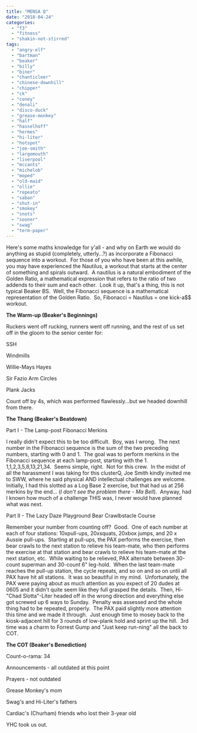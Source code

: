 ```yaml
---
title: "MENSA Q"
date: "2018-04-24"
categories: 
  - "f3"
  - "fitness"
  - "shakin-not-stirred"
tags: 
  - "angry-elf"
  - "bartman"
  - "beaker"
  - "billy"
  - "biner"
  - "chanticleer"
  - "chinese-downhill"
  - "chipper"
  - "ck"
  - "coney"
  - "denali"
  - "disco-duck"
  - "grease-monkey"
  - "half"
  - "hasselhoff"
  - "hermes"
  - "hi-liter"
  - "hotspot"
  - "joe-smith"
  - "largemouth"
  - "liverpool"
  - "mccants"
  - "michelob"
  - "moped"
  - "old-maid"
  - "ollie"
  - "repeato"
  - "saban"
  - "shut-in"
  - "smokey"
  - "snots"
  - "sooner"
  - "swag"
  - "term-paper"
---
```


Here's some maths knowledge for y'all - and why on Earth we would do anything as stupid (completely, utterly...?) as incorporate a Fibonacci sequence into a workout.  For those of you who have been at this awhile, you may have experienced the Nautilus, a workout that starts at the center of something and spirals outward.  A nautilus is a natural embodiment of the Golden Ratio, a mathematical expression that refers to the ratio of two addends to their sum and each other.  Look it up, that's a thing, this is not typical Beaker BS.  Well, the Fibonacci sequence is a mathematical representation of the Golden Ratio.  So, Fibonacci = Nautilus = one kick-a$$ workout.

**The Warm-up (Beaker's Beginnings)**

Ruckers went off rucking, runners went off running, and the rest of us set off in the gloom to the senior center for:

SSH

Windmills

Willie-Mays Hayes

Sir Fazio Arm Circles

Plank Jacks

Count off by 4s, which was performed flawlessly...but we headed downhill from there.

**The Thang (Beaker's Beatdown)**

Part I - The Lamp-post Fibonacci Merkins

I really didn't expect this to be too difficult.  Boy, was I wrong.  The next number in the Fibonacci sequence is the sum of the two preceding numbers, starting with 0 and 1.  The goal was to perform merkins in the Fibonacci sequence at each lamp-post, starting with the 1.  1,1,2,3,5,8,13,21,34.  Seems simple, right.  Not for this crew.  In the midst of all the harassment I was taking for this clusterQ, Joe Smith kindly invited me to SWW, where he said physical AND intellectual challenges are welcome.  Initially, I had this slotted as a Log Base 2 exercise, but that had us at 256 merkins by the end... (_I don't see the problem there - Ma Bell_).  Anyway, had I known how much of a challenge THIS was, I never would have planned what was next.

Part II - The Lazy Daze Playground Bear Crawlbstacle Course

Remember your number from counting off?  Good.  One of each number at each of four stations: 10xpull-ups, 20xsquats, 20xbox jumps, and 20 x Aussie pull-ups.  Starting at pull-ups, the PAX performs the exercise, then bear crawls to the next station to relieve his team-mate, who then performs the exercise at that station and bear crawls to relieve his team-mate at the next station, etc.  While waiting to be relieved, PAX alternate between 30-count superman and 30-count 6" leg-hold.  When the last team-mate reaches the pull-up station, the cycle repeats, and so on and so on until all PAX have hit all stations.  It was so beautiful in my mind.  Unfortunately, the PAX were paying about as much attention as you expect of 20 dudes at 0605 and it didn't quite seem like they full grasped the details.  Then, Hi-"Chad Slotta"-Liter headed off in the wrong direction and everything else got screwed up 6 ways to Sunday.  Penalty was assessed and the whole thing had to be repeated, properly.  The PAX paid slightly more attention this time and we made it through.  Just enough time to mosey back to the kiosk-adjacent hill for 3 rounds of low-plank hold and sprint up the hill.  3rd time was a charm to Forrest Gump and "Just keep run-ning" all the back to COT.

**The COT (Beaker's Benediction)**

Count-o-rama: 34

Announcements - all outdated at this point

Prayers - not outdated

Grease Monkey's mom

Swag's and Hi-Liter's fathers

Cardiac's (Churham) friends who lost their 3-year old

YHC took us out.
